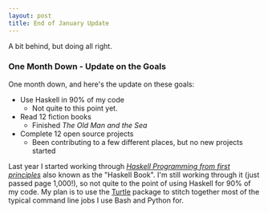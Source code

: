 ```yaml
---
layout: post
title: End of January Update
---
```


<div class="message">
    A bit behind, but doing all right.
</div>

### One Month Down - Update on the Goals

One month down, and here's the update on these goals:

* Use Haskell in 90% of my code
  * Not quite to this point yet.
* Read 12 fiction books
  * Finished <em>The Old Man and the Sea</em>
* Complete 12 open source projects
  * Been contributing to a few different places, but no new projects started

Last year I started working through
<a href="http://www.haskellbook.com"><em>Haskell Programming from first principles</em></a> also known as the
"Haskell Book". I'm still working through it (just passed page 1,000!), so not
quite to the point of using Haskell for 90% of my code. My plan is to use the
<a href="https://hackage.haskell.org/package/turtle">Turtle</a> package to stitch together most of the typical command line jobs I use
Bash and Python for.
